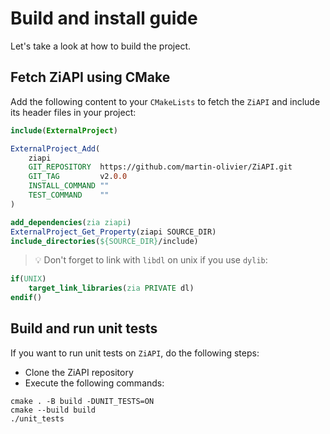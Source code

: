 # Build and install guide

Let's take a look at how to build the project.

## Fetch ZiAPI using CMake

Add the following content to your `CMakeLists` to fetch the `ZiAPI` and include its header files in your project:
```cmake
include(ExternalProject)

ExternalProject_Add(
    ziapi
    GIT_REPOSITORY  https://github.com/martin-olivier/ZiAPI.git
    GIT_TAG         v2.0.0
    INSTALL_COMMAND ""
    TEST_COMMAND    ""
)

add_dependencies(zia ziapi)
ExternalProject_Get_Property(ziapi SOURCE_DIR)
include_directories(${SOURCE_DIR}/include)
```

> :bulb: Don't forget to link with `libdl` on unix if you use `dylib`:
```cmake
if(UNIX)
    target_link_libraries(zia PRIVATE dl)
endif()
```

## Build and run unit tests

If you want to run unit tests on `ZiAPI`, do the following steps:
- Clone the ZiAPI repository
- Execute the following commands:
```
cmake . -B build -DUNIT_TESTS=ON
cmake --build build
./unit_tests
```
